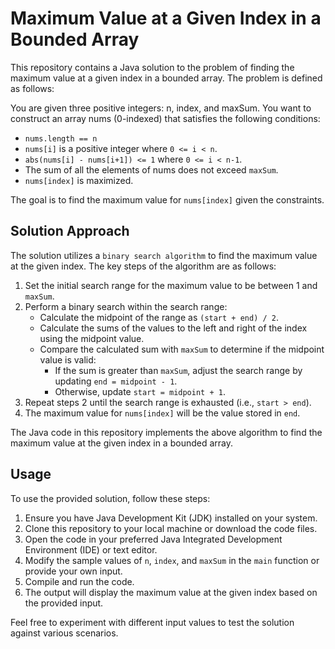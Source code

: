 # Maximum Value at a Given Index in a Bounded Array

This repository contains a Java solution to the problem of finding the maximum value at a given index in a bounded array. The problem is defined as follows:

You are given three positive integers: n, index, and maxSum. You want to construct an array nums (0-indexed) that satisfies the following conditions:

- `nums.length == n`
- `nums[i]` is a positive integer where `0 <= i < n`.
- `abs(nums[i] - nums[i+1]) <= 1` where `0 <= i < n-1`.
- The sum of all the elements of nums does not exceed `maxSum`.
- `nums[index]` is maximized.

The goal is to find the maximum value for `nums[index]` given the constraints.

## Solution Approach

The solution utilizes a `binary search algorithm` to find the maximum value at the given index. The key steps of the algorithm are as follows:

1. Set the initial search range for the maximum value to be between 1 and `maxSum`.
2. Perform a binary search within the search range:
   - Calculate the midpoint of the range as `(start + end) / 2`.
   - Calculate the sums of the values to the left and right of the index using the midpoint value.
   - Compare the calculated sum with `maxSum` to determine if the midpoint value is valid:
     - If the sum is greater than `maxSum`, adjust the search range by updating `end = midpoint - 1`.
     - Otherwise, update `start = midpoint + 1`.
3. Repeat steps 2 until the search range is exhausted (i.e., `start > end`).
4. The maximum value for `nums[index]` will be the value stored in `end`.

The Java code in this repository implements the above algorithm to find the maximum value at the given index in a bounded array.

## Usage


To use the provided solution, follow these steps:

1. Ensure you have Java Development Kit (JDK) installed on your system.
2. Clone this repository to your local machine or download the code files.
3. Open the code in your preferred Java Integrated Development Environment (IDE) or text editor.
4. Modify the sample values of `n`, `index`, and `maxSum` in the `main` function or provide your own input.
5. Compile and run the code.
6. The output will display the maximum value at the given index based on the provided input.

Feel free to experiment with different input values to test the solution against various scenarios.

